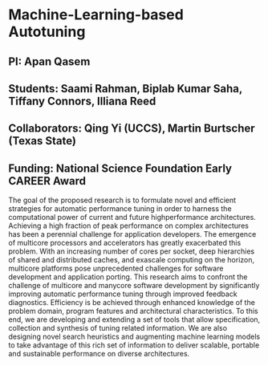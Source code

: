 # Machine-Learning-based Autotuning

PI: Apan Qasem
--------------
Students: Saami Rahman, Biplab Kumar Saha, Tiffany Connors, Illiana Reed
------------------------------------------------------------------------
Collaborators: Qing Yi (UCCS), Martin Burtscher (Texas State)
-------------------------------------------------------------
Funding: National Science Foundation Early CAREER Award
-------------------------------------------------------

The goal of the proposed research is to formulate novel and efficient strategies for automatic performance tuning in order to harness the computational power of current and future highperformance architectures. Achieving a high fraction of peak performance on complex architectures has been a perennial challenge for application developers. The emergence of multicore processors and accelerators has greatly exacerbated this problem. With an increasing number of cores per socket, deep hierarchies of shared and distributed caches, and exascale computing on the horizon, multicore platforms pose unprecedented challenges for software development and application porting. This research aims to confront the challenge of multicore and manycore software development by significantly improving automatic performance tuning through improved feedback diagnostics. Efficiency is be achieved through enhanced knowledge of the problem domain, program features and architectural characteristics. To this end, we are developing and extending a set of tools that allow specification, collection and synthesis of tuning related information. We are also designing novel search heuristics and augmenting machine learning models to take advantage of this rich set of information to deliver scalable, portable and sustainable performance on diverse architectures.
